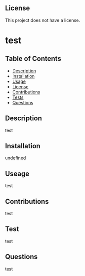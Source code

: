 
  ## License

  This project does not have a license.

  # test

  ## Table of Contents

  - [Description](#description)
  - [Installation](#installation)
  - [Usage](#usage)
  - [License](#license)
  - [Contributions](#contributions)
  - [Tests](#tests)
  - [Questions](#questions)

  ## Description

  test

  ## Installation

  undefined

  ## Useage

  test

  ## Contributions

  test

  ## Test
  test

  ## Questions
  test
  